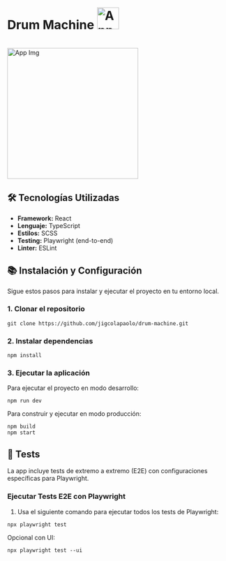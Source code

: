 # Drum Machine <img src="https://github.com/user-attachments/assets/31e0e11d-a91f-42d9-b4bd-3bf1f6e55924" alt="App Logo" width="50" height="50" />
<br>
<img src="https://github.com/user-attachments/assets/ebaeee9c-3c28-4cd3-ae52-a829ab9df9eb" alt="App Img" width="300" height="300" />

## 🛠️ Tecnologías Utilizadas

- **Framework:** React
- **Lenguaje:** TypeScript
- **Estilos:** SCSS
- **Testing:** Playwright (end-to-end)
- **Linter:** ESLint

## 📚 Instalación y Configuración

Sigue estos pasos para instalar y ejecutar el proyecto en tu entorno local.

### 1. Clonar el repositorio

````
git clone https://github.com/jigcolapaolo/drum-machine.git
````

### 2. Instalar dependencias

```
npm install
````

### 3. Ejecutar la aplicación

Para ejecutar el proyecto en modo desarrollo:

````
npm run dev
````

Para construir y ejecutar en modo producción:

````
npm build
npm start
````

## 🧪 Tests

La app incluye tests de extremo a extremo (E2E) con configuraciones específicas para Playwright.

### Ejecutar Tests E2E con Playwright

1. Usa el siguiente comando para ejecutar todos los tests de Playwright:
````
npx playwright test
````
Opcional con UI:
````
npx playwright test --ui
````

